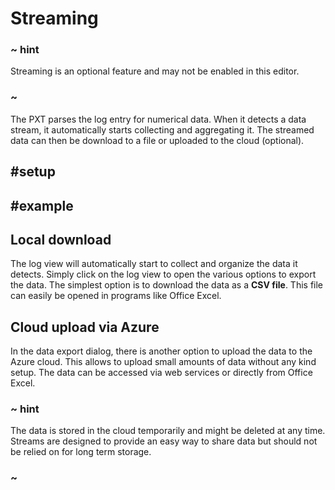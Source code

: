 # Streaming

### ~ hint

Streaming is an optional feature and may not be enabled in this editor.

### ~

The PXT parses the log entry for numerical data. When it detects a data stream, it automatically starts collecting and aggregating it. The streamed data can then be download to a file or uploaded to the cloud (optional).

## #setup

## #example

## Local download

The log view will automatically start to collect and organize the data it detects. Simply click on the log view to open the various options to export the data. The simplest option is to download the data as a **CSV file**. This file can easily be opened in programs like Office Excel.

## Cloud upload via Azure

In the data export dialog, there is another option to upload the data to the Azure cloud. This allows to upload small amounts of data without any kind setup. The data can be accessed via web services or directly from Office Excel.

### ~ hint

The data is stored in the cloud temporarily and might be deleted at any time. Streams are designed to provide an easy way to share data but should not be relied on for long term storage.

### ~
